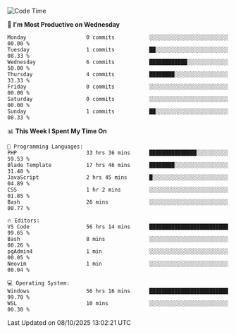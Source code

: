 <!--START_SECTION:waka-->
![Code Time](http://img.shields.io/badge/Code%20Time-6%2C076%20hrs%2014%20mins-blue)

📅 **I'm Most Productive on Wednesday** 

```text
Monday                   0 commits           ░░░░░░░░░░░░░░░░░░░░░░░░░   00.00 % 
Tuesday                  1 commits           ██░░░░░░░░░░░░░░░░░░░░░░░   08.33 % 
Wednesday                6 commits           ████████████░░░░░░░░░░░░░   50.00 % 
Thursday                 4 commits           ████████░░░░░░░░░░░░░░░░░   33.33 % 
Friday                   0 commits           ░░░░░░░░░░░░░░░░░░░░░░░░░   00.00 % 
Saturday                 0 commits           ░░░░░░░░░░░░░░░░░░░░░░░░░   00.00 % 
Sunday                   1 commits           ██░░░░░░░░░░░░░░░░░░░░░░░   08.33 % 
```


📊 **This Week I Spent My Time On** 

```text
💬 Programming Languages: 
PHP                      33 hrs 36 mins      ███████████████░░░░░░░░░░   59.53 % 
Blade Template           17 hrs 46 mins      ████████░░░░░░░░░░░░░░░░░   31.48 % 
JavaScript               2 hrs 45 mins       █░░░░░░░░░░░░░░░░░░░░░░░░   04.89 % 
CSS                      1 hr 2 mins         ░░░░░░░░░░░░░░░░░░░░░░░░░   01.85 % 
Bash                     26 mins             ░░░░░░░░░░░░░░░░░░░░░░░░░   00.77 % 

🔥 Editors: 
VS Code                  56 hrs 14 mins      █████████████████████████   99.65 % 
Bash                     8 mins              ░░░░░░░░░░░░░░░░░░░░░░░░░   00.26 % 
pgAdmin4                 1 min               ░░░░░░░░░░░░░░░░░░░░░░░░░   00.05 % 
Neovim                   1 min               ░░░░░░░░░░░░░░░░░░░░░░░░░   00.04 % 

💻 Operating System: 
Windows                  56 hrs 16 mins      █████████████████████████   99.70 % 
WSL                      10 mins             ░░░░░░░░░░░░░░░░░░░░░░░░░   00.30 % 
```


 Last Updated on 08/10/2025 13:02:21 UTC
<!--END_SECTION:waka-->
